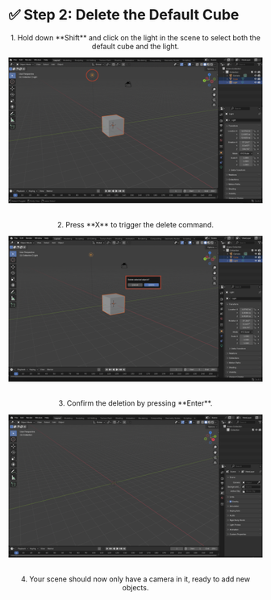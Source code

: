 # ✅ Step 2: Delete the Default Cube

<center>1. Hold down **Shift** and click on the light in the scene to select both the default cube and the light.<center>

![Blender Screenshot](assets/Screenshot_Selected_Default.png)

<br />
<center>2. Press **X** to trigger the delete command.<center>

![Blender Screenshot](assets/Screenshot_X_To_Delete.png)

<br />
<center>3. Confirm the deletion by pressing **Enter**.<center>

![Blender Screenshot](assets/Screenshot_Blank_Scene.png)

<br />
<center>4. Your scene should now only have a camera in it, ready to add new objects.<center>
